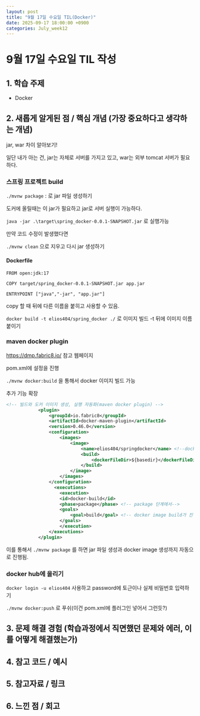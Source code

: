 ```yaml
---
layout: post
title: "9월 17일 수요일 TIL(Docker)"
date: 2025-09-17 18:00:00 +0900
categories: July_week12
---
```


# 9월 17일 수요일 TIL 작성

## 1. 학습 주제
- Docker

## 2. 새롭게 알게된 점 / 핵심 개념 (가장 중요하다고 생각하는 개념)
jar, war 차이 알아보기!

일단 내가 아는 건, jar는 자체로 서버를 가지고 있고, war는 외부 tomcat 서버가 필요하다.

### 스프링 프로젝트 build

`./mvnw package` : 로 jar 파일 생성하기

도커에 올릴때는 이 jar가 필요하고 jar로 서버 실행이 가능하다.

`java -jar .\target\spring_docker-0.0.1-SNAPSHOT.jar` 로 실행가능

만약 코드 수정이 발생했다면

`./mvnw clean` 으로 지우고 다시 jar 생성하기

#### Dockerfile

```docker
FROM open:jdk:17

COPY target/spring_docker-0.0.1-SNAPSHOT.jar app.jar

ENTRYPOINT ["java","-jar", "app.jar"]
```

copy 할 때 뒤에 다른 이름을 붙히고 사용할 수 있음.

`docker build -t elios404/spring_docker ./`     로 이미지 빌드 -t 뒤에 이미지 이름 붙이기

### maven docker plugin

https://dmp.fabric8.io/ 참고 웹페이지

pom.xml에 설정을 진행

`./mvnw docker:build` 을 통해서 docker 이미지 빌드 가능

추가 기능 확장

```xml
<!-- 빌드와 도커 이미지 생성, 실행 자동화(maven docker plugin) -->
			<plugin>
				<groupId>io.fabric8</groupId>
				<artifactId>docker-maven-plugin</artifactId>
				<version>0.46.0</version>
				<configuration>
					<images>
						<image>
							<name>elios404/springdocker</name> <!--docker의 이미지 이름-->
							<build>
								<dockerFileDir>${basedir}</dockerFileDir> <!--Dockerfile 주소-->
							</build>
						</image>
					</images>
				</configuration>
				  <executions>
					<execution>
					<id>docker-build</id>
					<phase>package</phase> <!-- package 단계에서-->
					<goals>
						<goal>build</goal> <!-- docker image build가 진행되도록-->
					</goals>
					</execution>
				</executions>
			</plugin>
```

이를 통해서 `./mvnw package` 를 하면 jar 파일 생성과 docker image 생성까지 자동으로 진행됨.

### docker hub에 올리기

`docker login -u elios404` 사용하고 password에 토근이나 실제 비밀번호 입력하기

`./mvnw docker:push` 로 푸쉬(이건 pom.xml에 플러그인 넣어서 그런듯?)

## 3. 문제 해결 경험 (학습과정에서 직면했던 문제와 에러, 이를 어떻게 해결했는가)


## 4. 참고 코드 / 예시


## 5. 참고자료 / 링크


## 6. 느낀 점 / 회고 
